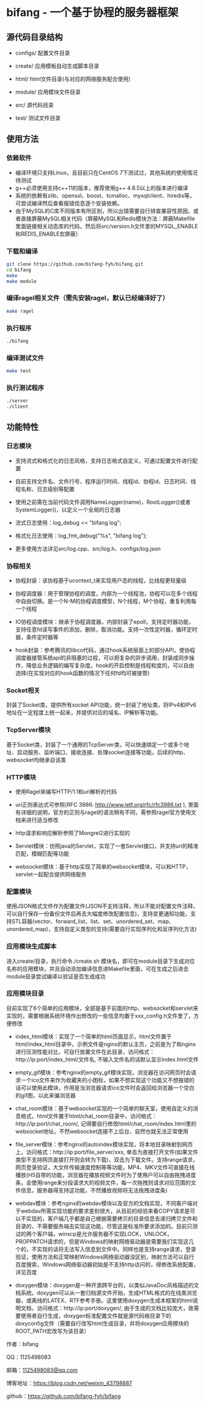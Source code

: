 # bifang - 一个基于协程的服务器框架


## 源代码目录结构

* configs/ 配置文件目录

* create/ 应用模板自动生成脚本目录

* html/ html文件目录(与对应的网络服务配合使用)

* module/ 应用模块文件目录

* src/ 源代码目录

* test/ 测试文件目录


## 使用方法

### 依赖软件
* 编译环境只支持Linux，且目前只在CentOS 7下测试过，其他系统的使用情况待测试
* g++必须使用支持c++11的版本，推荐使用g++ 4.8.5以上的版本进行编译
* 系统的依赖有zlib、openssl、boost、tcmalloc、mysqlclient、hiredis等，可尝试编译然后查看报错信息逐个安装依赖。
* 由于MySQL的C库不同版本有所区别，所以出错需要自行排查兼容性原因，或者直接屏蔽MySQL相关代码（屏蔽MySQL和Redis模块方法：屏蔽Makefile里面链接相关动态库的代码，然后将src/version.h文件里的MYSQL_ENABLE和REDIS_ENABLE宏屏蔽）


### 下载和编译
```sh
git clone https://github.com/bifang-fyh/bifang.git
cd bifang
make
make module
```

### 编译ragel相关文件（需先安装ragel，默认已经编译好了）
```sh
make ragel
```

### 执行程序
```sh
./bifang
```

### 编译测试文件
```sh
make test
```

### 执行测试程序
```sh
./server
./client
```

## 功能特性

### 日志模块

* 支持流式和格式化的日志风格，支持日志格式自定义，可通过配置文件进行配置

* 目前支持文件名、文件行号、程序运行时间、线程id、协程id、日志时间、线程名称、日志级别等配置

* 使用之前需在当前代码文件调用NameLogger(name)，RootLogger()或者SystemLogger()，以定义一个全局的日志器

* 流式日志使用：log_debug << "bifang log";

* 格式化日志使用：log_fmt_debug("%s", "bifang log");

* 更多使用方法详见src/log.cpp、src/log.h、configs/log.json


### 协程相关

* 协程封装：该协程基于ucontext_t来实现用户态的线程，比线程更轻量级

* 协程调度器：用于管理协程的调度，内部为一个线程池，协程可以在多个线程中自由切换。是一个N-M的协程调度模型，N个线程，M个协程，重复利用每一个线程

* IO协程调度模块：继承于协程调度器，内部封装了epoll，支持定时器功能，支持任意fd读写事件的添加，删除，取消功能。支持一次性定时器，循环定时器，条件定时器等

* hook封装：参考腾讯的libco代码，通过hook系统层面上的部分API，使协程调度器接管系统api的非阻塞的过程，可以把复杂的异步调用，封装成同步操作，降低业务逻辑的编写复杂度。hook的开启控制是线程粒度的，可以自由选择(在实现对应的hook函数的情况下任何fd均可被接管)


### Socket相关

封装了Socket类，提供所有socket API功能，统一封装了地址类，将IPv4和IPv6地址在一定程度上统一起来，并提供对应的域名、IP解析等功能。


### TcpServer模块

基于Socket类，封装了一个通用的TcpServer类，可以快速绑定一个或多个地址、启动服务、监听端口、接收连接、处理socket连接等功能。后续的http、websocket均继承自该类


### HTTP模块

* 使用Ragel来编写HTTP/1.1和uri解析的代码

* uri正则表达式可参照(RFC 3986: http://www.ietf.org/rfc/rfc3986.txt ), 里面有详细的说明，官方的正则与ragel的语法稍有不同，需参照ragel官方使用文档来进行适当修改

* http请求和响应解析参照了Mongrel2进行实现的

* Servlet模块：仿照java的Servlet，实现了一套Servlet接口，并支持uri的精准匹配，模糊匹配等功能

* websocket模块：基于http实现了简单的websocket模块，可以和HTTP，servlet一起配合提供网络服务


### 配置模块

使用JSON格式文件作为配置文件(JSON不支持注释，所以不能对配置文件注释，可以自行保存一份备份文件后再去大幅度修改配置信息)，支持变更通知功能，支持STL容器(vector、forward_list、list、set、unordered_set、map、unordered_map)，支持自定义类型的支持(需要自行实现序列化和反序列化方法)


### 应用模块生成脚本

进入create/目录，执行命令./create.sh 模块名，即可在module目录下生成对应名称的应用模块，并且自动添加编译信息进Makefile里面，可在生成之后进去module目录尝试编译以验证是否生成成功


### 应用模块目录

目前实现了6个简单的应用模块，全部是基于前面的http、websocket和servlet来实现的，需要根据系统环境作出修改的一些信息均置于xxx_config.h文件里了，方便修改

* index_html模块：实现了一个简单的html页面显示，html文件置于html/index_html目录中，示例文件是nginx的默认主页，之前是为了和nginx进行压测性能对比，可自行放置文件在此目录，访问格式：http://ip:port/index_html/文件名, 不输入文件名的话默认显示index.html文件

* empty_gif模块：参考nginx的empty_gif模块实现，浏览器在访问网页时会请求一个ico文件来作为收藏夹的小图标，如果不想实现这个功能又不想报错的话可以使用此模块，作用是当浏览器请求ico文件时会返回给浏览器一个空白的gif图，以此来骗浏览器

* chat_room模块：基于websocket实现的一个简单的聊天室，使用自定义的消息格式，html文件置于html/chat_room目录中，访问格式：http://ip:port/chat_room/, 记得要自行修改html/chat_room/index.html里的websocket地址，不然websocket连接不上后台，自然也就无法正常使用

* file_server模块：参考nginx的autoindex模块实现，将本地目录映射到网页上，访问格式：http://ip:port/file_server/xxx, 单击为直接打开文件(如果文件类型不支持网页直接打开则会转为下载)，双击为下载文件。支持range请求，网页登录验证，大文件传输速度控制等等功能，MP4、MKV文件可直接在线播放(H5自带的功能，浏览器在播放视频文件时为了使用户可以自由拖拽进度条，会使用range来分段请求大的视频文件，每一次拖拽则请求对应范围的文件信息，服务器得支持这功能，不然播放视频将无法拖拽进度条)

* webdav模块：参考nginx的webdav模块以及官方的文档实现，不同客户端对于webdav所需实现功能的要求差别很大，从目前的经验来看COPY请求是可以不实现的，客户端几乎都是自己根据需要拷贝的目录信息去递归拷贝文件和目录的，不需要服务端去实现这功能，尽管这是标准所要求添加的。目前只测试的两个客户端，winscp是允许服务器不实现LOCK，UNLOCK，PROPPATCH请求的，但是Windows的映射网络驱动器是需要我们实现这几个的，不实现的话将无法写入信息到文件中。同样也是支持range请求，登录验证，使用方法和正常映射Windows网络驱动器没区别，映射方法可以自行百度搜索，Windows网络驱动器初始是不支持http访问的，得修改系统配置，详见百度

* doxygen模块：doxygen是一种开源跨平台的，以类似JavaDoc风格描述的文档系统。doxygen可以从一套归档源文件开始，生成HTML格式的在线类浏览器，或离线的LATEX、RTF参考手册。这里使用doxygen生成本框架的html说明文档，访问格式：http://ip:port/doxygen/, 由于生成的文档比较庞大，故需要使用者自行生成，doxygen标准配置文件就是源代码根目录下的doxyconfig文件（需要自行改写html生成目录，并将doxygen应用模块的ROOT_PATH宏改写为该目录）



作者：bifang

QQ：1125498083

邮箱：1125498083@qq.com

博客地址：https://blog.csdn.net/weixin_43798887

github：https://github.com/bifang-fyh/bifang

